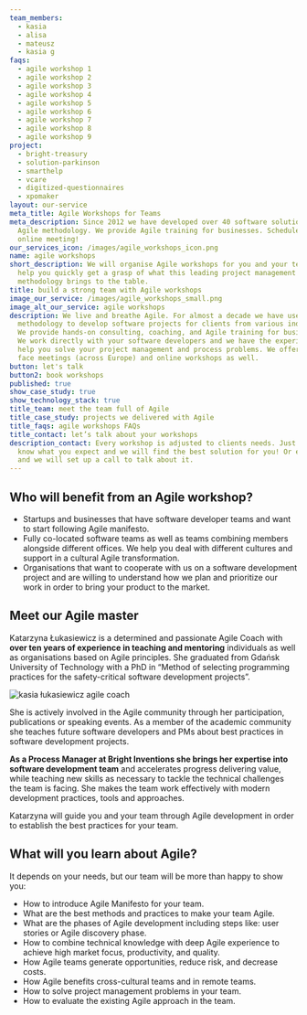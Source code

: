 ```yaml
---
team_members:
  - kasia
  - alisa
  - mateusz
  - kasia g
faqs:
  - agile workshop 1
  - agile workshop 2
  - agile workshop 3
  - agile workshop 4
  - agile workshop 5
  - agile workshop 6
  - agile workshop 7
  - agile workshop 8
  - agile workshop 9
project:
  - bright-treasury
  - solution-parkinson
  - smarthelp
  - vcare
  - digitized-questionnaires
  - xpomaker
layout: our-service
meta_title: Agile Workshops for Teams
meta_description: Since 2012 we have developed over 40 software solutions with
  Agile methodology. We provide Agile training for businesses. Schedule an
  online meeting!
our_services_icon: /images/agile_workshops_icon.png
name: agile workshops
short_description: We will organise Agile workshops for you and your team and
  help you quickly get a grasp of what this leading project management
  methodology brings to the table.
title: build a strong team with Agile workshops
image_our_service: /images/agile_workshops_small.png
image_alt_our_service: agile workshops
description: We live and breathe Agile. For almost a decade we have used Agile
  methodology to develop software projects for clients from various industries.
  We provide hands-on consulting, coaching, and Agile training for businesses.
  We work directly with your software developers and we have the experience to
  help you solve your project management and process problems. We offer face to
  face meetings (across Europe) and online workshops as well.
button: let's talk
button2: book workshops
published: true
show_case_study: true
show_technology_stack: true
title_team: meet the team full of Agile
title_case_study: projects we delivered with Agile
title_faqs: agile workshops FAQs
title_contact: let’s talk about your workshops
description_contact: Every workshop is adjusted to clients needs. Just let us
  know what you expect and we will find the best solution for you! Or email us
  and we will set up a call to talk about it.
---
```

## Who will benefit from an Agile workshop?

* Startups and businesses that have software developer teams and want to start following Agile manifesto.
* Fully co-located software teams as well as teams combining members alongside different offices. We help you deal with different cultures and support in a cultural Agile transformation.
* Organisations that want to cooperate with us on a software development project and are willing to understand how we plan and prioritize our work in order to bring your product to the market.

## Meet our Agile master

Katarzyna Łukasiewicz is a determined and passionate Agile Coach with **over ten years of experience in teaching and mentoring** individuals as well as organisations based on Agile principles. She graduated from Gdańsk University of Technology with a PhD in “Method of selecting programming practices for the safety-critical software development projects”. 

![kasia łukasiewicz agile coach](/images/kasia_agile_coach.png)

She is actively involved in the Agile community through her participation, publications or speaking events. As a member of the academic community she teaches future software developers and PMs about best practices in software development projects.  

**As a Process Manager at Bright Inventions she brings her expertise into software development team** and accelerates progress delivering value, while teaching new skills as necessary to tackle the technical challenges the team is facing. She makes the team work effectively with modern development practices, tools and approaches. 

Katarzyna will guide you and your team through Agile development in order to establish the best practices for your team.

## What will you learn about Agile?

It depends on your needs, but our team will be more than happy to show you:

* How to introduce Agile Manifesto for your team.
* What are the best methods and practices to make your team Agile.
* What are the phases of Agile development including steps like: user stories or Agile discovery phase.
* How to combine technical knowledge with deep Agile experience to achieve high market focus, productivity, and quality.
* How Agile teams generate opportunities, reduce risk, and decrease costs.
* How Agile benefits cross-cultural teams and in remote teams.
* How to solve project management problems in your team.
* How to evaluate the existing Agile approach in the team.